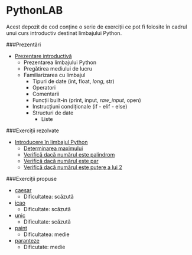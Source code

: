 # PythonLAB

Acest depozit de cod conține o serie de exerciții ce pot fi folosite în cadrul unui curs introductiv destinat limbajului Python.

###Prezentări

- [Prezentare introductivă](prezentare/Introducere.md)
    - Prezentarea limbajului Python
    - Pregătirea mediului de lucru
    - Familiarizarea cu limbajul
        - Tipuri de date (int, float, *long*, str)
        - Operatori
        - Comentarii
        - Funcții built-in (print, input, *raw_input*, open)
        - Instrucțiuni condiționale (if - elif - else)
        - Structuri de date
            - Liste

###Exerciții rezolvate

- [Introducere în limbajul Python](prezentare/Introducere.md)
    - [Determinarea maximului](exercitii/maxim.py)
    - [Verifică dacă numărul este palindrom](exercitii/palindrom.py)
    - [Verifică dacă numărul este par](exercitii/par.py)
    - [Verifică dacă numărul este putere a lui 2](exercitii/putere.py)


###Exerciții propuse

- [caesar](exercitii/caesar)
    - Dificultatea: scăzută
- [icao](exercitii/icao)
    - Dificultate: scăzută
- [unic](exercitii/unic)
    - Dificultate: scăzută
- [paint](exercitii/paint)
    - Dificultatea: medie
- [paranteze](exercitii/paranteze)
    - Dificutate: medie
